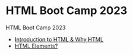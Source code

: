 # HTML Boot Camp 2023
HTML Boot Camp 2023 <br>
- [Introduction to HTML & Why HTML](https://www.youtube.com/@Productmanagemententrepreneur)
- [HTML Elements?](https://www.youtube.com/@Productmanagemententrepreneur)
